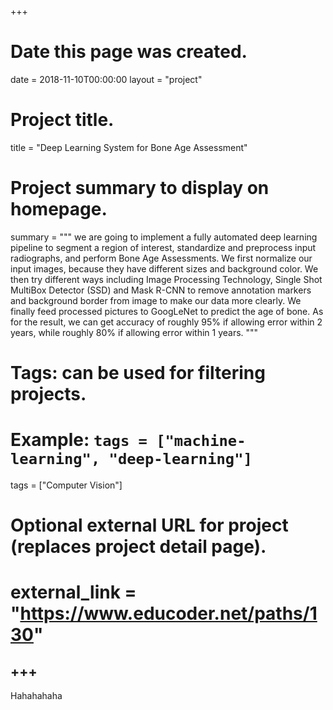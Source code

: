 +++
# Date this page was created.
date = 2018-11-10T00:00:00
layout = "project"

# Project title.
title = "Deep Learning System for Bone Age Assessment"

# Project summary to display on homepage.
summary = """
we are going to implement a fully automated deep learning pipeline to segment a region of interest, standardize and preprocess input radiographs, and perform Bone Age Assessments. We first normalize our input images, because they have different sizes and background color. We then try different ways including Image Processing Technology, Single Shot MultiBox Detector (SSD) and Mask R-CNN to remove annotation markers and background border from image to make our data more clearly. We finally feed processed pictures to GoogLeNet to predict the age of bone. As for the result, we can get accuracy of roughly 95% if allowing error within 2 years, while roughly 80% if allowing error within 1 years.
 """

# Tags: can be used for filtering projects.
# Example: `tags = ["machine-learning", "deep-learning"]`
tags = ["Computer Vision"]

# Optional external URL for project (replaces project detail page).
# external_link = "https://www.educoder.net/paths/130"
+++
---

Hahahahaha
